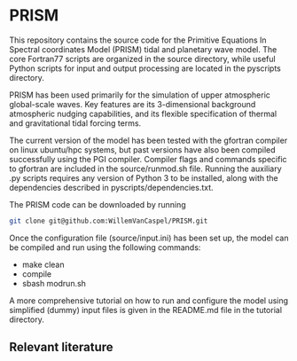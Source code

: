 # PRISM

This repository contains the source code for the Primitive Equations In Spectral coordinates Model (PRISM) tidal and planetary wave model. The core Fortran77 scripts are organized in the source directory, while useful Python scripts for input and output processing are located in the pyscripts directory. 

PRISM has been used primarily for the simulation of upper atmospheric global-scale waves. Key features are its 3-dimensional background atmospheric nudging capabilities, and its flexible specification of thermal and gravitational tidal forcing terms. 

The current version of the model has been tested with the gfortran compiler on linux ubuntu/hpc systems, but past versions have also been compiled successfully using the PGI compiler. Compiler flags and commands specific to gfortran are included in the source/runmod.sh file. Running the auxiliary .py scripts requires any version of Python 3 to be installed, along with the dependencies described in pyscripts/dependencies.txt. 

The PRISM code can be downloaded by running

```bash
git clone git@github.com:WillemVanCaspel/PRISM.git
```

Once the configuration file (source/input.ini) has been set up, the model can be compiled and run using the following commands:

- make clean
- compile
- sbash modrun.sh

A more comprehensive tutorial on how to run and configure the model using simplified (dummy) input files is given in the README.md file in the tutorial directory.  

Relevant literature
-----------------------------------

